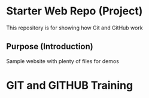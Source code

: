 # Starter Web Repo (Project)

This repository is for showing how Git and GitHub work

## Purpose (Introduction)

Sample website with plenty of files for demos

# GIT and GITHUB Training